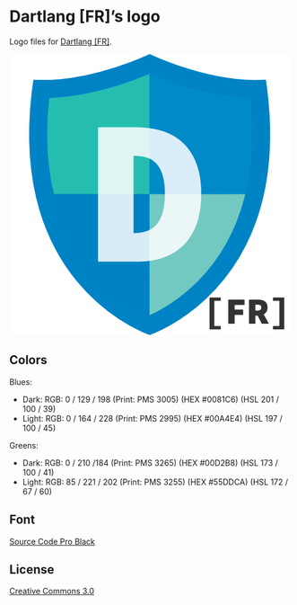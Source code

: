 Dartlang [FR]’s logo
===========

Logo files for [Dartlang [FR]](http://gplus.to/dartlangfr).

![](logo.png?raw=true)

## Colors
Blues:
- Dark: RGB: 0 / 129 / 198 (Print: PMS 3005) (HEX #0081C6) (HSL 201 / 100 / 39)
- Light: RGB: 0 / 164 / 228 (Print: PMS 2995) (HEX #00A4E4) (HSL 197 / 100 / 45)

Greens:
- Dark: RGB: 0 / 210 /184 (Print: PMS 3265) (HEX #00D2B8) (HSL 173 / 100 / 41)
- Light: RGB: 85 / 221 / 202 (Print: PMS 3255) (HEX #55DDCA) (HSL 172 / 67 / 60)

## Font

[Source Code Pro Black](http://store1.adobe.com/cfusion/store/html/index.cfm?event=displayFontPackage&code=1960)

## License

[Creative Commons 3.0](LICENSE)
